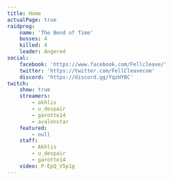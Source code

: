 ```yaml
---
title: Home
actualPage: true
raidprog:
    name: 'The Bend of Time'
    bosses: 4
    killed: 4
    leader: Angered
social:
    facebook: 'https://www.facebook.com/Fellcleave/'
    twitter: 'https://twitter.com/FellCleavecom'
    discord: 'https://discord.gg/YqzHYBC'
twitch:
    show: true
    streamers:
        - akhlis
        - u_despair
        - garotte14
        - avalonstar
    featured:
        - null
    staff:
        - Akhlis
        - u_despair
        - garotte14
    video: P-EpQ_V5p1g
---
```



